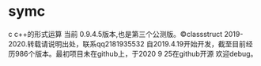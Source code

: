 # symc
c c++的形式运算
当前 0.9.4.5版本,也是第三个公测版。©classstruct 2019-2020.转载请说明出处，联系qq2181935532 自2019.4.19开始开发，截至目前经历986个版本。最初项目未在github上，于2020 9 25在github开源
欢迎debug。
